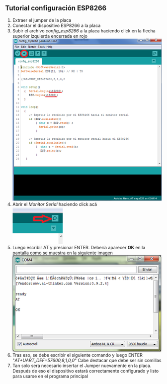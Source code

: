 ## Tutorial configuración ESP8266

1. Extraer el jumper de la placa
1. Conectar el dispositivo ESP8266 a la placa
1. Subir el archivo *config_esp8266* a la placa haciendo click en la flecha superior izquierda encerrada en rojo
![imagen1](img/img1.png)
1. Abrir el *Monitor Serial* haciendo click acá <br />
![imagen2](img/img2.png)
1. Luego escribir AT y presionar ENTER. Debería aparecer **OK** en la pantalla como se muestra en la siguiente imagen
![imagen3](img/img3.png)
1. Tras eso, se debe escribir el siguiente comando y luego ENTER "_AT+UART_DEF=57600,8,1,0,0_" Cabe destacar que debe ser sin comillas
1. Tan solo será necesario insertar el Jumper nuevamente en la placa. Después de eso el dispositivo estará correctamente configurado y listo para usarse en el programa principal